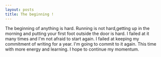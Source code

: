 ```yaml
---
layout: posts
title: The beginning !
---
```


The beginning of anything is hard. Running is not hard,getting up in the morning and putting your first foot outside the door is hard. I failed at it many times and I'm not afraid to start again. I failed at keeping my commitment of writing for a year. I'm going to commit to it again. This time with more energy and learning. I hope to continue my momentum.